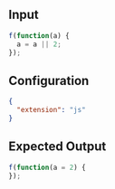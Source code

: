 
## Input
```javascript input
f(function(a) {
  a = a || 2;
});
```

## Configuration
```json configuration
{
  "extension": "js"
}
```

## Expected Output
```javascript expected output
f(function(a = 2) {
});
```
